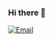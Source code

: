 ### Hi there 👋

[![Email](https://img.shields.io/badge/Gmail-D14836?style=for-the-badge&logo=gmail&logoColor=white)](mailto:ce501@gmail.com)
